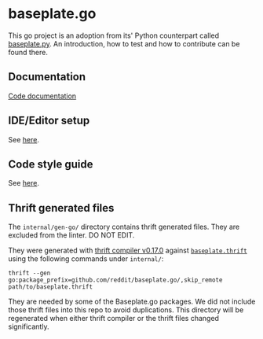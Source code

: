 # baseplate.go

This go project is an adoption from its' Python counterpart called [baseplate.py](https://github.com/reddit/baseplate.py). An introduction, how to test and how to contribute can be found there.

## Documentation

[Code documentation][godev]

## IDE/Editor setup

See [here](Editor.md).

## Code style guide

See [here](Style.md).

## Thrift generated files

The `internal/gen-go/` directory contains thrift generated files.
They are excluded from the linter.
DO NOT EDIT.

They were generated with [thrift compiler v0.17.0][thrift-version] against
[`baseplate.thrift`][baseplate.thrift]
using the following commands under `internal/`:

```
thrift --gen go:package_prefix=github.com/reddit/baseplate.go/,skip_remote path/to/baseplate.thrift
```

They are needed by some of the Baseplate.go packages.
We did not include those thrift files into this repo to avoid duplications.
This directory will be regenerated when either thrift compiler or the thrift
files changed significantly.

[baseplate.py]: https://github.com/reddit/baseplate.py

[baseplate.thrift]: https://github.com/reddit/baseplate.py/blob/c47b5f29a99b8465987f37237da3e4a53ed55a0c/baseplate/thrift/baseplate.thrift

[godev]: https://pkg.go.dev/github.com/reddit/baseplate.go

[thrift-version]: https://github.com/apache/thrift/releases/tag/v0.17.0
